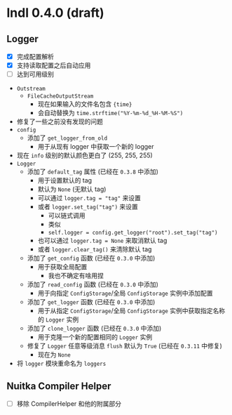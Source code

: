 # lndl 0.4.0 (draft)

## Logger

- [x] 完成配置解析
- [x] 支持读取配置之后自动应用
- [ ] 达到可用级别

- `Outstream`
  - `FileCacheOutputStream`
    - 现在如果输入的文件名包含 `{time}`
    - 会自动替换为 `time.strftime("%Y-%m-%d_%H-%M-%S")`
- 修复了一些之前没有发现的问题
- `config`
  - 添加了 `get_logger_from_old`
    - 用于从现有 logger 中获取一个新的 logger
- 现在 `info` 级别的默认颜色更白了 (255, 255, 255)
- `Logger`
  - 添加了 `default_tag` 属性 (已经在 `0.3.8` 中添加)
    - 用于设置默认的 tag
    - 默认为 `None` (无默认 tag)
    - 可以通过 `logger.tag = "tag"` 来设置
    - 或者 `logger.set_tag("tag")` 来设置
      - 可以链式调用
      - 类似
      - `self.logger = config.get_logger("root").set_tag("tag")`
    - 也可以通过 `logger.tag = None` 来取消默认 tag
    - 或者 `logger.clear_tag()` 来清除默认 tag
  - 添加了 `get_config` 函数 (已经在 `0.3.0` 中添加)
      - 用于获取全局配置
        - 我也不确定有啥用捏
  - 添加了 `read_config` 函数 (已经在 `0.3.0` 中添加)
      - 用于向指定 `ConfigStorage`/全局 `ConfigStorage` 实例中添加配置
  - 添加了 `get_logger` 函数 (已经在 `0.3.0` 中添加)
      - 用于从指定 `ConfigStorage`/全局 `ConfigStorage` 实例中获取指定名称的 `Logger` 实例
  - 添加了 `clone_logger` 函数 (已经在 `0.3.0` 中添加)
    - 用于克隆一个新的配置相同的 `Logger` 实例
  - 修复了 `Logger` 任意等级消息 `flush` 默认为 `True` (已经在 `0.3.11` 中修复)
    - 现在为 `None`
- 将 `logger` 模块重命名为 `loggers`


## Nuitka Compiler Helper

- [ ] 移除 CompilerHelper 和他的附属部分
